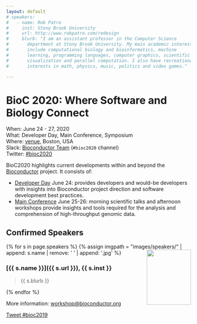```yaml
---
layout: default
# speakers:
#   - name: Rob Patro
#     inst: Stony Brook University
#     url: http://www.robpatro.com/redesign
#     blurb: "I am an assistant professor in the Computer Science
#       department at Stony Brook University. My main academic interests
#       include computational biology and bioinformatics, machine
#       learning, programming languages, computer graphics, scientific
#       visualization and parallel computation. I also have recreational
#       interests in math, physics, music, politics and video games."

---
```

# BioC 2020: Where Software and Biology Connect

When: June 24 - 27, 2020<br />
What: Developer Day, Main Conference, Symposium<br />
Where: [venue], Boston, USA<br />
Slack: [Bioconductor Team][] (`#bioc2020` channel)<br />
Twitter: [#bioc2020][tweet]<br />

[tweet]: https://twitter.com/hashtag/bioc2020?f=tweets
[venue]: ./travel-accommodations
[Bioconductor Team]: https://bioc-community.herokuapp.com/

BioC2020 highlights current developments within and beyond
the [Bioconductor](https://www.bioconductor.org) project. It consists of:
* [Developer Day](./schedule-developer-day) June 24:
  provides developers and would-be developers with insights into
  Bioconductor project direction and software development best
  practices.
* [Main Conference](./schedule-day-two) June 25-26:
  morning scientific talks and afternoon workshops provide insights
  and tools required for the analysis and comprehension of
  high-throughput genomic data.


## Confirmed Speakers

{% for s in page.speakers %}
{% assign imgpath = "images/speakers/" | append: s.name | remove: ' ' | append: '.jpg' %}
<img src="{{ imgpath }}" style="float:right; width:120px; height:150px; object-fit: cover">
### [{{ s.name }}]({{ s.url }}), {{ s.inst }}

> {{ s.blurb }}

{% endfor %}

More information: [workshop@bioconductor.org][contact]

<a href="https://twitter.com/intent/tweet?button_hashtag=bioc2019&ref_src=twsrc%5Etfw"
    class="twitter-hashtag-button"
    data-show-count="false">Tweet #bioc2019</a>

<script async src="https://platform.twitter.com/widgets.js" charset="utf-8"></script>

[contact]: mailto:workshop@bioconductor.org?subject=BioC2020%20question
[survey]: https://forms.gle/eRWv3tdXLvxYT2CYA
